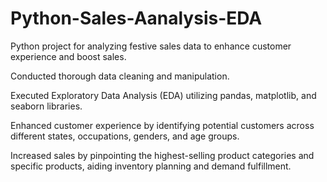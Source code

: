 # Python-Sales-Aanalysis-EDA

Python project for analyzing festive sales data to enhance customer experience and boost sales.

Conducted thorough data cleaning and manipulation.

Executed Exploratory Data Analysis (EDA) utilizing pandas, matplotlib, and seaborn libraries.

Enhanced customer experience by identifying potential customers across different states, occupations, genders, and age groups.

Increased sales by pinpointing the highest-selling product categories and specific products, aiding inventory planning and demand fulfillment.
